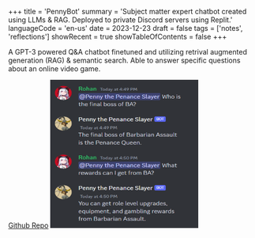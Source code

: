 +++
title = 'PennyBot'
summary = 'Subject matter expert chatbot created using LLMs & RAG. Deployed to private Discord servers using Replit.'
languageCode = 'en-us'
date = 2023-12-23
draft = false
tags = ['notes', 'reflections']
showRecent = true
showTableOfContents = false
+++

A GPT-3 powered Q&A chatbot finetuned and utilizing retrival augmented generation (RAG) & semantic search. Able to answer specific questions about an online video game. 

[Github Repo](https://github.com/ubitquitin/pennybot)
<img width="300" height="300" src="featured.png">





